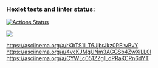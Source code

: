 ### Hexlet tests and linter status:
[![Actions Status](https://github.com/lilialitv/java-project-61/workflows/hexlet-check/badge.svg)](https://github.com/lilialitv/java-project-61/actions)

<a href="https://codeclimate.com/github/lilialitv/java-project-61/maintainability"><img 
src="https://api.codeclimate.com/v1/badges/4dcd9d598cb71e07c3bb/maintainability" /></a>

https://asciinema.org/a/rKbTS1lLT6JjbrJkz0REiwBvY
https://asciinema.org/a/4vcKJMgUNm3AGGSb4ZwXjLL0I
https://asciinema.org/a/CYWLc051ZZgILdPRaKCRn6dYT

